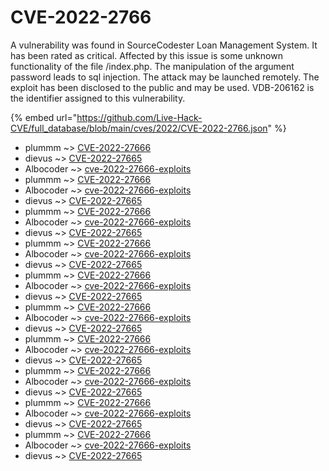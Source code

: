 # CVE-2022-2766

A vulnerability was found in SourceCodester Loan Management System. It has been rated as critical. Affected by this issue is some unknown functionality of the file /index.php. The manipulation of the argument password leads to sql injection. The attack may be launched remotely. The exploit has been disclosed to the public and may be used. VDB-206162 is the identifier assigned to this vulnerability.

{% embed url="https://github.com/Live-Hack-CVE/full_database/blob/main/cves/2022/CVE-2022-2766.json" %}


* plummm ~> [CVE-2022-27666](https://www.alice-snow.ru/2022/database/cve-2022-2766/cve-2022-27666-plummm)
* dievus ~> [CVE-2022-27665](https://www.alice-snow.ru/2022/database/cve-2022-2766/cve-2022-27665-dievus)
* Albocoder ~> [cve-2022-27666-exploits](https://www.alice-snow.ru/2022/database/cve-2022-2766/cve-2022-27666-exploits-albocoder)
* plummm ~> [CVE-2022-27666](https://www.alice-snow.ru/2022/database/cve-2022-2766/cve-2022-27666-plummm)
* Albocoder ~> [cve-2022-27666-exploits](https://www.alice-snow.ru/2022/database/cve-2022-2766/cve-2022-27666-exploits-albocoder)
* dievus ~> [CVE-2022-27665](https://www.alice-snow.ru/2022/database/cve-2022-2766/cve-2022-27665-dievus)
* plummm ~> [CVE-2022-27666](https://www.alice-snow.ru/2022/database/cve-2022-2766/cve-2022-27666-plummm)
* Albocoder ~> [cve-2022-27666-exploits](https://www.alice-snow.ru/2022/database/cve-2022-2766/cve-2022-27666-exploits-albocoder)
* dievus ~> [CVE-2022-27665](https://www.alice-snow.ru/2022/database/cve-2022-2766/cve-2022-27665-dievus)
* plummm ~> [CVE-2022-27666](https://www.alice-snow.ru/2022/database/cve-2022-2766/cve-2022-27666-plummm)
* Albocoder ~> [cve-2022-27666-exploits](https://www.alice-snow.ru/2022/database/cve-2022-2766/cve-2022-27666-exploits-albocoder)
* dievus ~> [CVE-2022-27665](https://www.alice-snow.ru/2022/database/cve-2022-2766/cve-2022-27665-dievus)
* plummm ~> [CVE-2022-27666](https://www.alice-snow.ru/2022/database/cve-2022-2766/cve-2022-27666-plummm)
* Albocoder ~> [cve-2022-27666-exploits](https://www.alice-snow.ru/2022/database/cve-2022-2766/cve-2022-27666-exploits-albocoder)
* dievus ~> [CVE-2022-27665](https://www.alice-snow.ru/2022/database/cve-2022-2766/cve-2022-27665-dievus)
* plummm ~> [CVE-2022-27666](https://www.alice-snow.ru/2022/database/cve-2022-2766/cve-2022-27666-plummm)
* Albocoder ~> [cve-2022-27666-exploits](https://www.alice-snow.ru/2022/database/cve-2022-2766/cve-2022-27666-exploits-albocoder)
* dievus ~> [CVE-2022-27665](https://www.alice-snow.ru/2022/database/cve-2022-2766/cve-2022-27665-dievus)
* plummm ~> [CVE-2022-27666](https://www.alice-snow.ru/2022/database/cve-2022-2766/cve-2022-27666-plummm)
* Albocoder ~> [cve-2022-27666-exploits](https://www.alice-snow.ru/2022/database/cve-2022-2766/cve-2022-27666-exploits-albocoder)
* dievus ~> [CVE-2022-27665](https://www.alice-snow.ru/2022/database/cve-2022-2766/cve-2022-27665-dievus)
* plummm ~> [CVE-2022-27666](https://www.alice-snow.ru/2022/database/cve-2022-2766/cve-2022-27666-plummm)
* Albocoder ~> [cve-2022-27666-exploits](https://www.alice-snow.ru/2022/database/cve-2022-2766/cve-2022-27666-exploits-albocoder)
* dievus ~> [CVE-2022-27665](https://www.alice-snow.ru/2022/database/cve-2022-2766/cve-2022-27665-dievus)
* plummm ~> [CVE-2022-27666](https://www.alice-snow.ru/2022/database/cve-2022-2766/cve-2022-27666-plummm)
* Albocoder ~> [cve-2022-27666-exploits](https://www.alice-snow.ru/2022/database/cve-2022-2766/cve-2022-27666-exploits-albocoder)
* dievus ~> [CVE-2022-27665](https://www.alice-snow.ru/2022/database/cve-2022-2766/cve-2022-27665-dievus)
* plummm ~> [CVE-2022-27666](https://www.alice-snow.ru/2022/database/cve-2022-2766/cve-2022-27666-plummm)
* Albocoder ~> [cve-2022-27666-exploits](https://www.alice-snow.ru/2022/database/cve-2022-2766/cve-2022-27666-exploits-albocoder)
* dievus ~> [CVE-2022-27665](https://www.alice-snow.ru/2022/database/cve-2022-2766/cve-2022-27665-dievus)